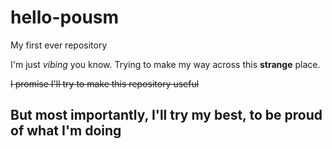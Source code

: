 # hello-pousm
My first ever repository

I'm just *vibing* you know.
Trying to make my way across this **strange** place.

~~I promise I'll try to make this repository useful~~
## But most importantly, I'll try my best, to be proud of what I'm doing
